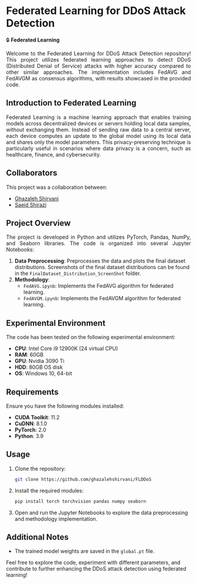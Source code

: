 # Federated Learning for DDoS Attack Detection

🔒 **Federated Learning**
<div style="text-align: justify;">
Welcome to the Federated Learning for DDoS Attack Detection repository! This project utilizes federated learning approaches to detect DDoS (Distributed Denial of Service) attacks with higher accuracy compared to other similar approaches. The implementation includes FedAVG and FedAVGM as consensus algorithms, with results showcased in the provided code.
</div>

## Introduction to Federated Learning
<div style="text-align: justify;">
Federated Learning is a machine learning approach that enables training models across decentralized devices or servers holding local data samples, without exchanging them. Instead of sending raw data to a central server, each device computes an update to the global model using its local data and shares only the model parameters. This privacy-preserving technique is particularly useful in scenarios where data privacy is a concern, such as healthcare, finance, and cybersecurity.
</div>

## Collaborators

This project was a collaboration between:
- [Ghazaleh Shirvani](https://github.com/ghazalehshirvani)
- [Saeid Shirazi](https://github.com/saeidshirazi)

## Project Overview
<div style="text-align: justify;">
The project is developed in Python and utilizes PyTorch, Pandas, NumPy, and Seaborn libraries. The code is organized into several Jupyter Notebooks:
</div>

1. **Data Preprocessing**: Preprocesses the data and plots the final dataset distributions. Screenshots of the final dataset distributions can be found in the `FinalDataset_Distribution_ScreenShot` folder.
2. **Methodology**:
    - `FedAVG.ipynb`: Implements the FedAVG algorithm for federated learning.
    - `FedAVGM.ipynb`: Implements the FedAVGM algorithm for federated learning.

## Experimental Environment

The code has been tested on the following experimental environment:
- **CPU**: Intel Core i9 12900K (24 virtual CPU)
- **RAM**: 60GB
- **GPU**: Nvidia 3090 Ti
- **HDD**: 80GB OS disk
- **OS**: Windows 10, 64-bit

## Requirements

Ensure you have the following modules installed:
- **CUDA Toolkit**: 11.2
- **CuDNN**: 8.1.0
- **PyTorch**: 2.0
- **Python**: 3.9

## Usage

1. Clone the repository:
    ```bash
    git clone https://github.com/ghazalehshirvani/FLDDoS
    ```

2. Install the required modules:
    ```bash
    pip install torch torchvision pandas numpy seaborn
    ```

3. Open and run the Jupyter Notebooks to explore the data preprocessing and methodology implementation.

## Additional Notes

- The trained model weights are saved in the `global.pt` file.

Feel free to explore the code, experiment with different parameters, and contribute to further enhancing the DDoS attack detection using federated learning!
